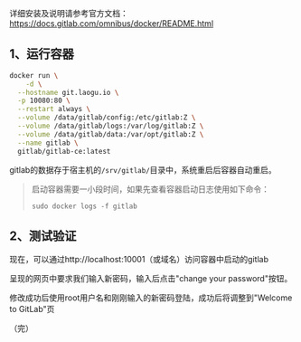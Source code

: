 详细安装及说明请参考官方文档：https://docs.gitlab.com/omnibus/docker/README.html



## 1、运行容器

```sh
docker run \
	-d \
  --hostname git.laogu.io \
  -p 10080:80 \
  --restart always \
  --volume /data/gitlab/config:/etc/gitlab:Z \
  --volume /data/gitlab/logs:/var/log/gitlab:Z \
  --volume /data/gitlab/data:/var/opt/gitlab:Z \
  --name gitlab \
  gitlab/gitlab-ce:latest
```

gitlab的数据存于宿主机的`/srv/gitlab/`目录中，系统重启后容器自动重启。

> 启动容器需要一小段时间，如果先查看容器启动日志使用如下命令：
>
> `sudo docker logs -f gitlab`



## 2、测试验证

现在，可以通过http://localhost:10001（或域名）访问容器中启动的gitlab

呈现的网页中要求我们输入新密码，输入后点击"change your password"按钮。

修改成功后使用root用户名和刚刚输入的新密码登陆，成功后将调整到"Welcome to GitLab"页



（完）